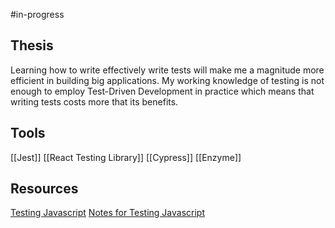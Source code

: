 #in-progress 

## Thesis
Learning how to write effectively write tests will make me a magnitude more efficient in building big applications. My working knowledge of testing is not enough to employ Test-Driven Development in practice which means that writing tests costs more that its benefits.

## Tools
[[Jest]]
[[React Testing Library]]
[[Cypress]]
[[Enzyme]]

## Resources
[Testing Javascript](https://testingjavascript.com/)
[Notes for Testing Javascript](https://github.com/larrybotha/testing-javascript)